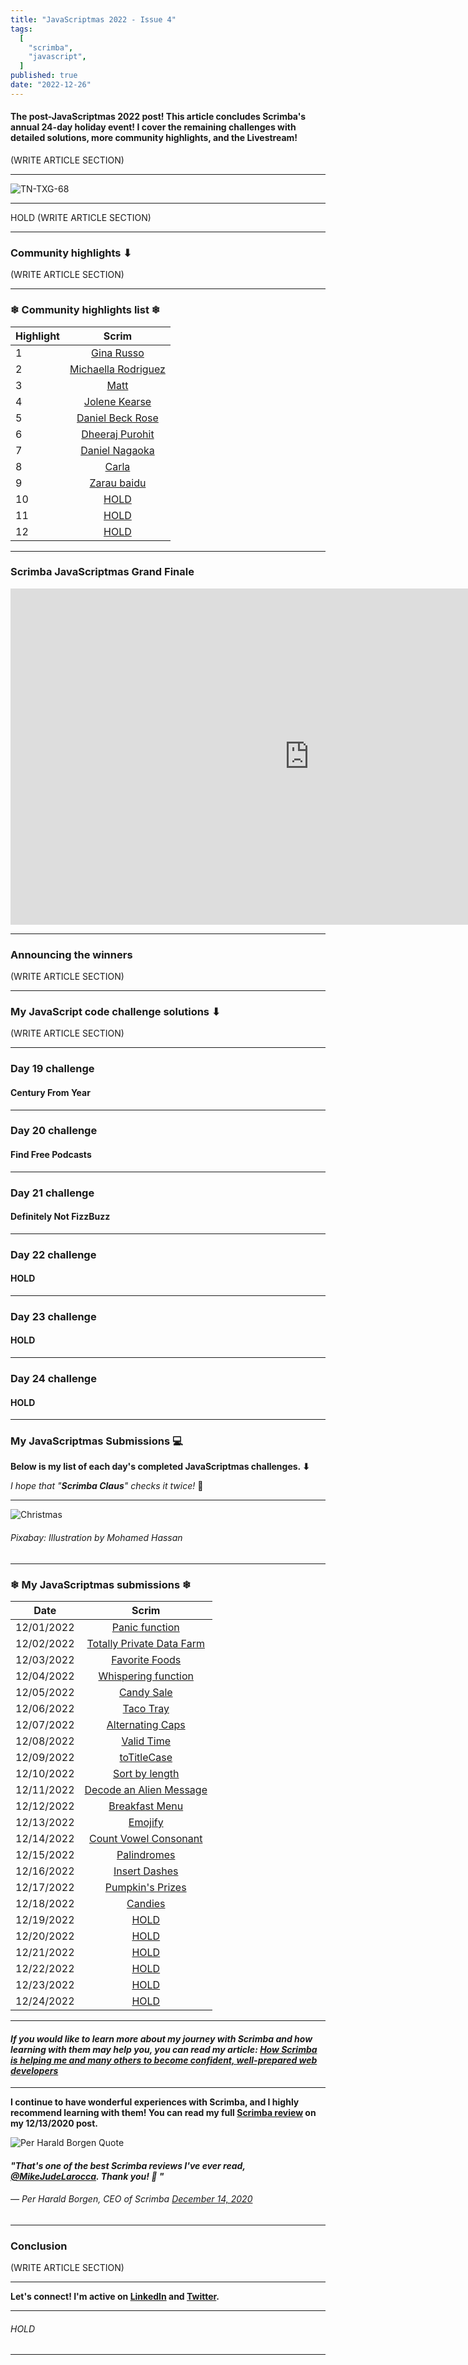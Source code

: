 ```yaml
---
title: "JavaScriptmas 2022 - Issue 4"
tags:
  [
    "scrimba",
    "javascript",
  ]
published: true
date: "2022-12-26"
---
```


#### The post-JavaScriptmas 2022 post! This article concludes Scrimba's annual 24-day holiday event! I cover the remaining challenges with detailed solutions, more community highlights, and the Livestream!

(WRITE ARTICLE SECTION)

---

![TN-TXG-68](img/12-26-2022/TN-TXG-68.png) 

---

HOLD
(WRITE ARTICLE SECTION)

---

### Community highlights ⬇
(WRITE ARTICLE SECTION)

---

### ❄ Community highlights list ❄
| Highlight |      Scrim    |
| ------------- | :-----------: |
| 1  | [Gina Russo](https://scrimba.com/scrim/cJPD3Lu2?pl=p67LBHv) | 
| 2  | [Michaella Rodriguez](https://scrimba.com/scrim/coc924780a45744007a4c1c66) |
| 3  | [Matt](https://scrimba.com/scrim/co2884c13af5c29b1f9c396d7) |
| 4  | [Jolene Kearse](https://scrimba.com/scrim/cob664c889972afe30dc69916) |
| 5  | [Daniel Beck Rose](https://scrimba.com/scrim/coea541eeafbc701b1b7c607f) |
| 6  | [Dheeraj Purohit](https://scrimba.com/learn/javascriptmas/fork-of-alternating-caps-dheeraj-co3764a0d8f0b3f9fd34cb1a1) |
| 7  | [Daniel Nagaoka](https://scrimba.com/scrim/co5e04457ab5f4ce8e3982c65) |
| 8  | [Carla](https://scrimba.com/learn/javascriptmas/fork-of-emojify-co1544d709da17c8e24fd6dcc) |
| 9  | [Zarau baidu](https://zeerau.hashnode.dev/scrimba-javascriptmas-challenge) |
| 10 | [HOLD]() |
| 11 | [HOLD]() |
| 12 | [HOLD]() |

---

### Scrimba JavaScriptmas Grand Finale

<iframe width="956" height="538" src="https://www.youtube.com/embed/--ujdY7Qdgk" title="Scrimba JavaScriptmas Grand Finale" frameborder="0" allow="accelerometer; autoplay; clipboard-write; encrypted-media; gyroscope; picture-in-picture" allowfullscreen></iframe>

---

### Announcing the winners
(WRITE ARTICLE SECTION)

---

### My JavaScript code challenge solutions ⬇
(WRITE ARTICLE SECTION)

---

### Day 19 challenge
#### Century From Year

---

### Day 20 challenge
#### Find Free Podcasts

---

### Day 21 challenge
#### Definitely Not FizzBuzz

---

### Day 22 challenge
#### HOLD

---

### Day 23 challenge
#### HOLD

---

### Day 24 challenge
#### HOLD

---

### My JavaScriptmas Submissions 💻

**Below is my list of each day's completed JavaScriptmas challenges. ⬇**

*I hope that "**Scrimba Claus**" checks it twice!* 🎄

---

![Christmas](img/12-26-2022/Christmas-Computer-2.png)
###### *Pixabay: Illustration by Mohamed Hassan* 

---

### ❄ My JavaScriptmas submissions ❄
| Date          |      Scrim    |
| ------------- | :-----------: |
| 12/01/2022    | [Panic function](https://scrimba.com/scrim/co9a34c2898498bcea9f6ecd6) | 
| 12/02/2022    | [Totally Private Data Farm](https://scrimba.com/scrim/coc5544d981fd75aeb4ef0b50) |
| 12/03/2022    | [Favorite Foods](https://scrimba.com/scrim/cob19441da8d65e3f62055ed0) |
| 12/04/2022    | [Whispering function ](https://scrimba.com/scrim/co41d48089c3b9230ecf9ca3a) |
| 12/05/2022    | [Candy Sale](https://scrimba.com/scrim/co6d84464bcc4a8a9ea71fb4b) |
| 12/06/2022    | [Taco Tray](https://scrimba.com/scrim/coc8e45a187d6f095ff231931) |
| 12/07/2022    | [Alternating Caps](https://scrimba.com/scrim/codc84e3689c8014085ccdde2) |
| 12/08/2022    | [Valid Time](https://scrimba.com/scrim/co6304bd2ba53d34a83486cee) |
| 12/09/2022    | [toTitleCase](https://scrimba.com/scrim/co660469dadaf9bee14baf739) |
| 12/10/2022    | [Sort by length](https://scrimba.com/scrim/cofd24b83981281d36e1e8b8d) |
| 12/11/2022    | [Decode an Alien Message](https://scrimba.com/scrim/cob4e48959616f7a6f04ab267) |
| 12/12/2022    | [Breakfast Menu](https://scrimba.com/scrim/coe6d404f9ded6ede77611415) |
| 12/13/2022    | [Emojify](https://scrimba.com/scrim/co78b48fcaa8ee36684bb3559) |
| 12/14/2022    | [Count Vowel Consonant](https://scrimba.com/scrim/co4c54238bbff17b8c7f50a52) |
| 12/15/2022    | [Palindromes](https://scrimba.com/scrim/cod394a7c91f7987142755176) |
| 12/16/2022    | [Insert Dashes](https://scrimba.com/scrim/co63a4e4c82106e6cef1a20c7) |
| 12/17/2022    | [Pumpkin's Prizes](https://scrimba.com/scrim/coacd4756b7fa2610ca92b5f6) |
| 12/18/2022    | [Candies](https://scrimba.com/scrim/co5c04fc7b969ba7c7980ace6) |
| 12/19/2022    | [HOLD]() |
| 12/20/2022    | [HOLD]() |
| 12/21/2022    | [HOLD]() |
| 12/22/2022    | [HOLD]() |
| 12/23/2022    | [HOLD]() |
| 12/24/2022    | [HOLD]() |

---

#### *If you would like to learn more about my journey with Scrimba and how learning with them may help you, you can read my article: [How Scrimba is helping me and many others to become confident, well-prepared web developers](https://selftaughttxg.com/2021/06-21/06-07-21/)*

---

**I continue to have wonderful experiences with Scrimba, and I highly recommend learning with them! You can read my full [Scrimba review](https://selftaughttxg.com/2020/12-20/Review-Scrimba/) on my 12/13/2020 post.**

![Per Harald Borgen Quote](img/PerHaraldBorgen-Quote.png)

#### *"That&#39;s one of the best Scrimba reviews I&#39;ve ever read, <a href="https://twitter.com/MikeJudeLarocca?ref_src=twsrc%5Etfw">@MikeJudeLarocca</a>. Thank you! 🙏 "*
###### &mdash; Per Harald Borgen, CEO of Scrimba <a href="https://twitter.com/perborgen/status/1338462544143540227?ref_src=twsrc%5Etfw">December 14, 2020</a></blockquote>

---

### Conclusion
(WRITE ARTICLE SECTION)


---

**Let's connect! I'm active on [LinkedIn](https://www.linkedin.com/in/michaeljudelarocca/) and [Twitter](https://twitter.com/MikeJudeLarocca).**

---

###### *HOLD* 

---
